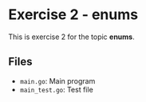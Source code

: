 # Exercise 2 - enums

This is exercise 2 for the topic **enums**.

## Files
- `main.go`: Main program
- `main_test.go`: Test file
